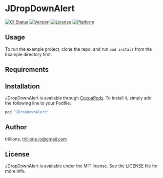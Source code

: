 # JDropDownAlert

[![CI Status](http://img.shields.io/travis/trillione/JDropDownAlert.svg?style=flat)](https://travis-ci.org/trillione/JDropDownAlert)
[![Version](https://img.shields.io/cocoapods/v/JDropDownAlert.svg?style=flat)](http://cocoapods.org/pods/JDropDownAlert)
[![License](https://img.shields.io/cocoapods/l/JDropDownAlert.svg?style=flat)](http://cocoapods.org/pods/JDropDownAlert)
[![Platform](https://img.shields.io/cocoapods/p/JDropDownAlert.svg?style=flat)](http://cocoapods.org/pods/JDropDownAlert)

## Usage

To run the example project, clone the repo, and run `pod install` from the Example directory first.

## Requirements

## Installation

JDropDownAlert is available through [CocoaPods](http://cocoapods.org). To install
it, simply add the following line to your Podfile:

```ruby
pod "JDropDownAlert"
```

## Author

trillione, trillione.io@gmail.com

## License

JDropDownAlert is available under the MIT license. See the LICENSE file for more info.
